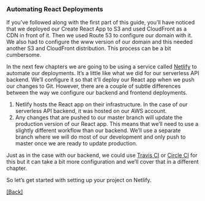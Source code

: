 ### **Automating React Deployments**
If you’ve followed along with the first part of this guide, you’ll have noticed that we deployed our Create React App to S3 and used CloudFront as a CDN in front of it. Then we used Route 53 to configure our domain with it. We also had to configure the www version of our domain and this needed another S3 and CloudFront distribution. This process can be a bit cumbersome.

In the next few chapters we are going to be using a service called [Netlify](https://www.netlify.com/) to automate our deployments. It’s a little like what we did for our serverless API backend. We’ll configure it so that it’ll deploy our React app when we push our changes to Git. However, there are a couple of subtle differences between the way we configure our backend and frontend deployments.

1. Netlify hosts the React app on their infrastructure. In the case of our serverless API backend, it was hosted on our AWS account.
2. Any changes that are pushed to our master branch will update the production version of our React app. This means that we’ll need to use a slightly different workflow than our backend. We’ll use a separate branch where we will do most of our development and only push to master once we are ready to update production.

Just as in the case with our backend, we could use [Travis CI](https://travis-ci.org/) or [Circle CI](https://circleci.com/) for this but it can take a bit more configuration and we’ll cover that in a different chapter.

So let’s get started with setting up your project on Netlify.


[[Back]](https://github.com/eksant/serverless-react-aws)
